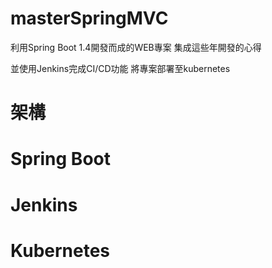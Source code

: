 # masterSpringMVC
利用Spring Boot 1.4開發而成的WEB專案 集成這些年開發的心得 

並使用Jenkins完成CI/CD功能 將專案部署至kubernetes

# 架構

# Spring Boot

# Jenkins

# Kubernetes
